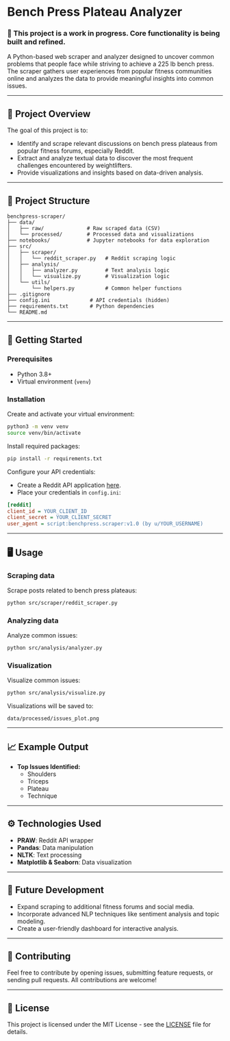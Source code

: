 # Bench Press Plateau Analyzer

### 🚧 This project is a work in progress. Core functionality is being built and refined.

A Python-based web scraper and analyzer designed to uncover common problems that people face while striving to achieve a 225 lb bench press. The scraper gathers user experiences from popular fitness communities online and analyzes the data to provide meaningful insights into common issues.

---

## 📌 Project Overview

The goal of this project is to:

- Identify and scrape relevant discussions on bench press plateaus from popular fitness forums, especially Reddit.
- Extract and analyze textual data to discover the most frequent challenges encountered by weightlifters.
- Provide visualizations and insights based on data-driven analysis.

---

## 🔧 Project Structure

```
benchpress-scraper/
├── data/
│   ├── raw/              # Raw scraped data (CSV)
│   └── processed/        # Processed data and visualizations
├── notebooks/            # Jupyter notebooks for data exploration
├── src/
│   ├── scraper/
│   │   └── reddit_scraper.py   # Reddit scraping logic
│   ├── analysis/
│   │   ├── analyzer.py         # Text analysis logic
│   │   └── visualize.py        # Visualization logic
│   └── utils/
│       └── helpers.py          # Common helper functions
├── .gitignore
├── config.ini             # API credentials (hidden)
├── requirements.txt       # Python dependencies
└── README.md
```

---

## 🚀 Getting Started

### Prerequisites

- Python 3.8+
- Virtual environment (`venv`)

### Installation

Create and activate your virtual environment:

```bash
python3 -m venv venv
source venv/bin/activate
```

Install required packages:

```bash
pip install -r requirements.txt
```

Configure your API credentials:

- Create a Reddit API application [here](https://www.reddit.com/prefs/apps).
- Place your credentials in `config.ini`:

```ini
[reddit]
client_id = YOUR_CLIENT_ID
client_secret = YOUR_CLIENT_SECRET
user_agent = script:benchpress.scraper:v1.0 (by u/YOUR_USERNAME)
```

---

## 🖥️ Usage

### Scraping data

Scrape posts related to bench press plateaus:

```bash
python src/scraper/reddit_scraper.py
```

### Analyzing data

Analyze common issues:

```bash
python src/analysis/analyzer.py
```

### Visualization

Visualize common issues:

```bash
python src/analysis/visualize.py
```

Visualizations will be saved to:

```
data/processed/issues_plot.png
```

---

## 📈 Example Output

- **Top Issues Identified:**
  - Shoulders
  - Triceps
  - Plateau
  - Technique

---

## ⚙️ Technologies Used

- **PRAW**: Reddit API wrapper
- **Pandas**: Data manipulation
- **NLTK**: Text processing
- **Matplotlib & Seaborn**: Data visualization

---

## 📖 Future Development

- Expand scraping to additional fitness forums and social media.
- Incorporate advanced NLP techniques like sentiment analysis and topic modeling.
- Create a user-friendly dashboard for interactive analysis.

---

## 🙌 Contributing

Feel free to contribute by opening issues, submitting feature requests, or sending pull requests. All contributions are welcome!

---

## 📜 License

This project is licensed under the MIT License - see the [LICENSE](LICENSE) file for details.

